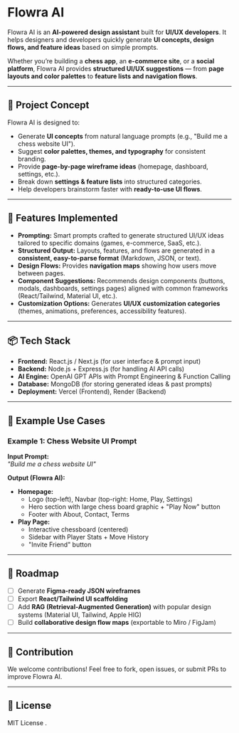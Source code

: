 # Flowra AI  

Flowra AI is an **AI-powered design assistant** built for **UI/UX developers**. It helps designers and developers quickly generate **UI concepts, design flows, and feature ideas** based on simple prompts.  

Whether you’re building a **chess app**, an **e-commerce site**, or a **social platform**, Flowra AI provides **structured UI/UX suggestions** — from **page layouts and color palettes** to **feature lists and navigation flows**.  

---

## 🧠 Project Concept  

Flowra AI is designed to:  
- Generate **UI concepts** from natural language prompts (e.g., "Build me a chess website UI").  
- Suggest **color palettes, themes, and typography** for consistent branding.  
- Provide **page-by-page wireframe ideas** (homepage, dashboard, settings, etc.).  
- Break down **settings & feature lists** into structured categories.  
- Help developers brainstorm faster with **ready-to-use UI flows**.  

---

## 🚀 Features Implemented  

- **Prompting:** Smart prompts crafted to generate structured UI/UX ideas tailored to specific domains (games, e-commerce, SaaS, etc.).  
- **Structured Output:** Layouts, features, and flows are generated in a **consistent, easy-to-parse format** (Markdown, JSON, or text).  
- **Design Flows:** Provides **navigation maps** showing how users move between pages.  
- **Component Suggestions:** Recommends design components (buttons, modals, dashboards, settings pages) aligned with common frameworks (React/Tailwind, Material UI, etc.).  
- **Customization Options:** Generates **UI/UX customization categories** (themes, animations, preferences, accessibility features).  

---

## 📦 Tech Stack  

- **Frontend:** React.js / Next.js (for user interface & prompt input)  
- **Backend:** Node.js + Express.js (for handling AI API calls)  
- **AI Engine:** OpenAI GPT APIs with Prompt Engineering & Function Calling  
- **Database:** MongoDB (for storing generated ideas & past prompts)  
- **Deployment:** Vercel (Frontend), Render (Backend)  

---

## 🎨 Example Use Cases  

### Example 1: Chess Website UI Prompt  
**Input Prompt:**  
*"Build me a chess website UI"*  

**Output (Flowra AI):**  
- **Homepage:**  
  - Logo (top-left), Navbar (top-right: Home, Play, Settings)  
  - Hero section with large chess board graphic + "Play Now" button  
  - Footer with About, Contact, Terms  
- **Play Page:**  
  - Interactive chessboard (centered)  
  - Sidebar with Player Stats + Move History  
  - "Invite Friend" button  

---


## 🚧 Roadmap  

- [ ] Generate **Figma-ready JSON wireframes**  
- [ ] Export **React/Tailwind UI scaffolding**  
- [ ] Add **RAG (Retrieval-Augmented Generation)** with popular design systems (Material UI, Tailwind, Apple HIG)  
- [ ] Build **collaborative design flow maps** (exportable to Miro / FigJam)  

---

## 🤝 Contribution  

We welcome contributions! Feel free to fork, open issues, or submit PRs to improve Flowra AI.  

---

## 📜 License  

MIT License .
